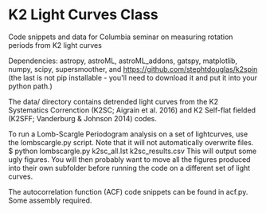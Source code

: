 # K2 Light Curves Class
Code snippets and data for Columbia seminar on measuring rotation periods from K2 light curves

Dependencies: astropy, astroML, astroML_addons, gatspy, matplotlib, numpy, scipy, supersmoother, and https://github.com/stephtdouglas/k2spin (the last is not pip installable - you'll need to download it and put it into your python path.)

The data/ directory contains detrended light curves from the K2 Systematics Correnction (K2SC; Aigrain et al. 2016) and K2 Self-flat fielded (K2SFF; Vanderburg & Johnson 2014) codes. 

To run a Lomb-Scargle Periodogram analysis on a set of lightcurves, use the lombscargle.py script. Note that it will not automatically overwrite files. 
   $ python lombscargle.py k2sc_all.lst k2sc_results.csv
This will output some ugly figures. You will then probably want to move all the figures produced into their own subfolder before running the code on a different set of light curves.

The autocorrelation function (ACF) code snippets can be found in acf.py. Some assembly required. 